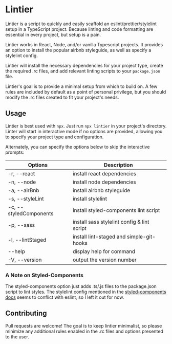 # Lintier

Lintier is a script to quickly and easily scaffold an eslint/prettier/stylelint setup in a TypeScript project.  Because linting and code formatting are essential in every project, but setup is a pain.

Lintier works in React, Node, and/or vanilla Typescript projects. It provides an option to install the popular airbnb styleguide, as well as specify a stylelint config.

Lintier will install the necessary dependencies for your project type, create the required .rc files, and add relevant linting scripts to your `package.json` file.

Lintier's goal is to provide a minimal setup from which to build on.  A few rules are included by default as a point of personal privilege, but you should modify the .rc files created to fit your project's needs.

## Usage

Lintier is best used with `npx`. Just run `npx lintier` in your project's directory.  Linter will start in interactive mode if no options are provided, allowing you to specify your project type and configuration.

Alternately, you can specify the options below to skip the interactive prompts:

  |Options                 |Description
  -------------------------|-------------------------
  |-r, --react             |install react dependencies
  |-n, --node              |install node dependencies
  |-a, --airBnb            |install airbnb styleguide
  |-s, --styleLint         |install stylelint
  |-c, --styledComponents  |install styled-components lint script
  |-p, --sass              |install sass stylelint config & lint script
  |-l, --lintStaged        |install lint-staged and simple-git-hooks
  |--help                  |display help for command
  |-V, --version           |output the version number

### A Note on Styled-Components

The styled-components option just adds .ts/.js files to the package.json script to lint styles.  The stylelint config mentioned in the [styled-components docs](https://styled-components.com/docs/tooling#stylelint) seems to conflict with eslint, so I left it out for now.

## Contributing

Pull requests are welcome!  The goal is to keep lintier minimalist, so please minimize any additional rules enabled in the .rc files and options presented to the user.

